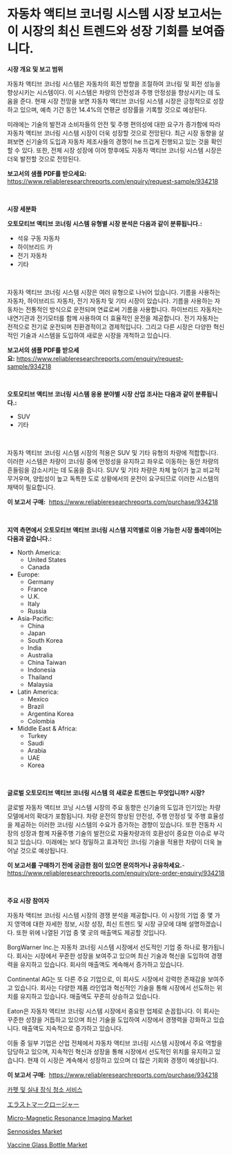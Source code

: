 <p><h1>자동차 액티브 코너링 시스템 시장 보고서는 이 시장의 최신 트렌드와 성장 기회를 보여줍니다.</h1></p><p><strong>시장 개요 및 보고 범위</strong></p>
<p><p>자동차 액티브 코너링 시스템은 자동차의 회전 방향을 조절하여 코너링 및 회전 성능을 향상시키는 시스템이다. 이 시스템은 차량의 안전성과 주행 안정성을 향상시키는 데 도움을 준다. 현재 시장 전망을 보면 자동차 액티브 코너링 시스템 시장은 긍정적으로 성장하고 있으며, 예측 기간 동안 14.4%의 연평균 성장률을 기록할 것으로 예상된다. </p><p>미래에는 기술의 발전과 소비자들의 안전 및 주행 편의성에 대한 요구가 증가함에 따라 자동차 액티브 코너링 시스템 시장이 더욱 성장할 것으로 전망된다. 최근 시장 동향을 살펴보면 신기술의 도입과 자동차 제조사들의 경쟁이 he 뜨겁게 진행되고 있는 것을 확인할 수 있다. 또한, 전체 시장 성장에 이어 향후에도 자동차 액티브 코너링 시스템 시장은 더욱 발전할 것으로 전망된다.</p></p>
<p><strong>보고서의 샘플 PDF를 받으세요:</strong> <a href="https://www.reliableresearchreports.com/enquiry/request-sample/934218">https://www.reliableresearchreports.com/enquiry/request-sample/934218</a></p>
<p>&nbsp;</p>
<p><strong>시장 세분화</strong></p>
<p><strong>오토모티브 액티브 코너링 시스템 유형별 시장 분석은 다음과 같이 분류됩니다.:</strong></p>
<p><ul><li>석유 구동 자동차</li><li>하이브리드 카</li><li>전기 자동차</li><li>기타</li></ul></p>
<p>&nbsp;</p>
<p><p>자동차 액티브 코너링 시스템 시장은 여러 유형으로 나뉘어 있습니다. 기름을 사용하는 자동차, 하이브리드 자동차, 전기 자동차 및 기타 시장이 있습니다. 기름을 사용하는 자동차는 전통적인 방식으로 운전되며 연료로써 기름을 사용합니다. 하이브리드 자동차는 내연기관과 전기모터를 함께 사용하여 더 효율적인 운전을 제공합니다. 전기 자동차는 전적으로 전기로 운전되며 친환경적이고 경제적입니다. 그리고 다른 시장은 다양한 혁신적인 기술과 시스템을 도입하여 새로운 시장을 개척하고 있습니다.</p></p>
<p><strong>보고서의 샘플 PDF를 받으세요:</strong>&nbsp;<a href="https://www.reliableresearchreports.com/enquiry/request-sample/934218">https://www.reliableresearchreports.com/enquiry/request-sample/934218</a></p>
<p>&nbsp;</p>
<p><strong> 오토모티브 액티브 코너링 시스템 응용 분야별 시장 산업 조사는 다음과 같이 분류됩니다.:</strong></p>
<p><ul><li>SUV</li><li>기타</li></ul></p>
<p>&nbsp;</p>
<p><p>자동차 액티브 코너링 시스템 시장의 적용은 SUV 및 기타 유형의 차량에 적합합니다. 이러한 시스템은 차량이 코너링 중에 안정성을 유지하고 좌우로 이동하는 동안 차량의 흔들림을 감소시키는 데 도움을 줍니다. SUV 및 기타 차량은 차체 높이가 높고 비교적 무거우며, 양립성이 높고 독특한 도로 상황에서의 운전이 요구되므로 이러한 시스템의 채택이 필요합니다.</p></p>
<p><strong>이 보고서 구매:</strong>&nbsp; <a href="https://www.reliableresearchreports.com/purchase/934218">https://www.reliableresearchreports.com/purchase/934218</a></p>
<p>&nbsp;</p>
<p><strong>지역 측면에서 오토모티브 액티브 코너링 시스템 지역별로 이용 가능한 시장 플레이어는 다음과 같습니다.:</strong></p>
<p><ul>
    <li>
        North America:
        <ul>
            <li>United States</li>
            <li>Canada</li>
        </ul>
    </li>
    <li>
        Europe:
        <ul>
            <li>Germany</li>
            <li>France</li>
            <li>U.K.</li>
            <li>Italy</li>
            <li>Russia</li>
        </ul>
    </li>
    <li>
        Asia-Pacific:
        <ul>
            <li>China</li>
            <li>Japan</li>
            <li>South Korea</li>
            <li>India</li>
            <li>Australia</li>
            <li>China Taiwan</li>
            <li>Indonesia</li>
            <li>Thailand</li>
            <li>Malaysia</li>
        </ul>
    </li>
    <li>
        Latin America:
        <ul>
            <li>Mexico</li>
            <li>Brazil</li>
            <li>Argentina Korea</li>
            <li>Colombia</li>
        </ul>
    </li>
    <li>
        Middle East & Africa:
        <ul>
            <li>Turkey</li>
            <li>Saudi</li>
            <li>Arabia</li>
            <li>UAE</li>
            <li>Korea</li>
        </ul>
    </li>
    </ul></p>
<p>&nbsp;</p>
<p><strong>글로벌 오토모티브 액티브 코너링 시스템 의 새로운 트렌드는 무엇입니까? 시장?</strong></p>
<p><p>글로벌 자동차 액티브 코닝 시스템 시장의 주요 동향은 신기술의 도입과 인기있는 차량 모델에서의 확대가 포함됩니다. 차량 운전의 향상된 안전성, 주행 안정성 및 주행 효율성을 제공하는 이러한 코너링 시스템의 수요가 증가하는 경향이 있습니다. 또한 전동차 시장의 성장과 함께 자율주행 기술의 발전으로 자율차량과의 호환성이 중요한 이슈로 부각되고 있습니다. 미래에는 보다 정밀하고 효과적인 코너링 기술을 적용한 차량이 더욱 늘어날 것으로 예상됩니다.</p></p>
<p><strong>이 보고서를 구매하기 전에 궁금한 점이 있으면 문의하거나 공유하세요.</strong>- <a href="https://www.reliableresearchreports.com/enquiry/pre-order-enquiry/934218">https://www.reliableresearchreports.com/enquiry/pre-order-enquiry/934218</a></p>
<p>&nbsp;</p>
<p><strong>주요 시장 참여자</strong></p>
<p><p>자동차 액티브 코너링 시스템 시장의 경쟁 분석을 제공합니다. 이 시장의 기업 중 몇 가지 영역에 대한 자세한 정보, 시장 성장, 최신 트렌드 및 시장 규모에 대해 설명하겠습니다. 또한 위에 나열된 기업 중 몇 곳의 매출액도 제공할 것입니다.</p><p>BorgWarner Inc.는 자동차 코너링 시스템 시장에서 선도적인 기업 중 하나로 평가됩니다. 회사는 시장에서 꾸준한 성장을 보여주고 있으며 최신 기술과 혁신을 도입하여 경쟁력을 유지하고 있습니다. 회사의 매출액도 계속해서 증가하고 있습니다.</p><p>Continental AG는 또 다른 주요 기업으로, 이 회사도 시장에서 강력한 존재감을 보여주고 있습니다. 회사는 다양한 제품 라인업과 혁신적인 기술을 통해 시장에서 선도하는 위치를 유지하고 있습니다. 매출액도 꾸준히 상승하고 있습니다.</p><p>Eaton은 자동차 액티브 코너링 시스템 시장에서 중요한 업체로 손꼽힙니다. 이 회사는 꾸준한 성장을 거듭하고 있으며 최신 기술을 도입하여 시장에서 경쟁력을 강화하고 있습니다. 매출액도 지속적으로 증가하고 있습니다.</p><p>이들 중 일부 기업은 산업 전체에서 자동차 액티브 코너링 시스템 시장에서 주요 역할을 담당하고 있으며, 지속적인 혁신과 성장을 통해 시장에서 선도적인 위치를 유지하고 있습니다. 현재 이 시장은 계속해서 성장하고 있으며 더 많은 기회와 경쟁이 예상됩니다.</p></p>
<p><strong>이 보고서 구매:</strong>&nbsp;&nbsp;<a href="https://www.reliableresearchreports.com/purchase/934218">https://www.reliableresearchreports.com/purchase/934218</a></p>
<p><p><a href="https://github.com/crfsywufhm81415/Market-Research-Report-List-1/blob/main/4412521184372.md">카펫 및 실내 장식 청소 서비스</a></p><p><a href="https://github.com/cnnriuez22368/Market-Research-Report-List-1/blob/main/7343091184348.md">エラストマークロージャー</a></p><p><a href="https://circular-yam-9b9.notion.site/Micro-Magnetic-Resonance-Imaging-Market-Analysis-Examines-its-Scope-on-Growth-Opportunities-and-For-ebb75017493e481dbdb38077194f2064">Micro-Magnetic Resonance Imaging Market</a></p><p><a href="https://github.com/RickHolmes3/Market-Research-Report-List-3/blob/main/sennosides-market.md">Sennosides Market</a></p><p><a href="https://metal-farmhouse-e95.notion.site/Vaccine-Glass-Bottle-Market-Size-Furnishes-Valuable-Information-Encompassing-Market-Share-Market-Tr-2dc31e785b9e4b769ad921267d955150">Vaccine Glass Bottle Market</a></p></p>
